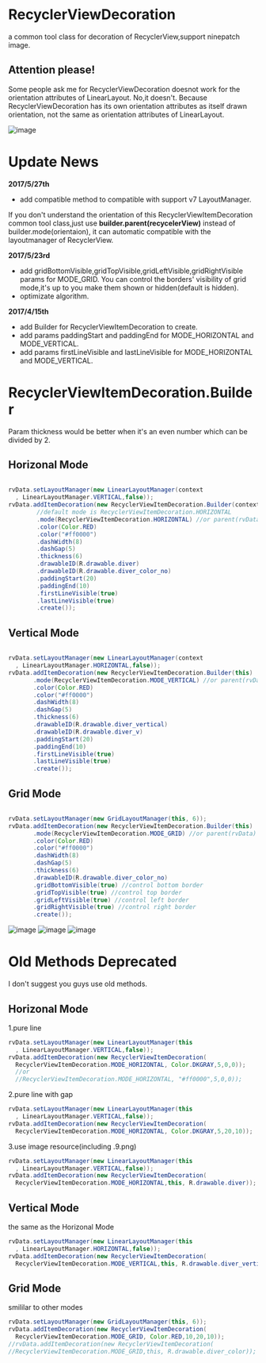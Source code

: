 # RecyclerViewDecoration
a common tool class for decoration of RecyclerView,support ninepatch image.

## Attention please!
Some people ask me for RecyclerViewDecoration doesnot work for the orientation attributes of LinearLayout. No,it doesn't. Because RecyclerViewDecoration has its own orientation attributes as itself drawn orientation, not the same as orientation attributes of LinearLayout.

![image](https://github.com/arjinmc/RecyclerViewDecoration/blob/master/images/device-2015-12-02-111504.png)  

# Update News
<b>2017/5/27th</b>

* add compatible method to compatible with support v7 LayoutManager.  

If you don't understand the orientation of this RecyclerViewItemDecoration common tool class,just use <b>builder.parent(recycelerView)</b> instead of builder.mode(orientaion), it can automatic compatible with the layoutmanager of RecyclerView.

<b>2017/5/23rd</b>

* add gridBottomVisible,gridTopVisible,gridLeftVisible,gridRightVisible params for MODE_GRID. You can control the borders' visibility of grid mode,it's up to you make them shown or hidden(default is hidden).
* optimizate algorithm.

<b>2017/4/15th</b>

* add Builder for RecyclerViewItemDecoration to create.
* add params paddingStart and paddingEnd for MODE_HORIZONTAL and MODE_VERTICAL.
* add params firstLineVisible and lastLineVisible for MODE_HORIZONTAL and MODE_VERTICAL.

# RecyclerViewItemDecoration.Builder
Param thickness would be better when it's an even number which can be divided by 2.
## Horizonal Mode
``` java

rvData.setLayoutManager(new LinearLayoutManager(context
  , LinearLayoutManager.VERTICAL,false));
rvData.addItemDecoration(new RecyclerViewItemDecoration.Builder(context)
        //default mode is RecyclerViewItemDecoration.HORIZONTAL
        .mode(RecyclerViewItemDecoration.HORIZONTAL) //or parent(rvData)
        .color(Color.RED)
        .color("#ff0000")
        .dashWidth(8)
        .dashGap(5)
        .thickness(6)
        .drawableID(R.drawable.diver)
        .drawableID(R.drawable.diver_color_no)
        .paddingStart(20)
        .paddingEnd(10)
        .firstLineVisible(true)
        .lastLineVisible(true)
        .create());

```
## Vertical Mode
``` java

rvData.setLayoutManager(new LinearLayoutManager(context
  , LinearLayoutManager.HORIZONTAL,false));
rvData.addItemDecoration(new RecyclerViewItemDecoration.Builder(this)
       .mode(RecyclerViewItemDecoration.MODE_VERTICAL) //or parent(rvData)
       .color(Color.RED)
       .color("#ff0000")
       .dashWidth(8)
       .dashGap(5)
       .thickness(6)
       .drawableID(R.drawable.diver_vertical)
       .drawableID(R.drawable.diver_v)
       .paddingStart(20)
       .paddingEnd(10)
       .firstLineVisible(true)
       .lastLineVisible(true)
       .create());
```

## Grid Mode
``` java

rvData.setLayoutManager(new GridLayoutManager(this, 6));
rvData.addItemDecoration(new RecyclerViewItemDecoration.Builder(this)
       .mode(RecyclerViewItemDecoration.MODE_GRID) //or parent(rvData)
       .color(Color.RED)
       .color("#ff0000")
       .dashWidth(8)
       .dashGap(5)
       .thickness(6)
       .drawableID(R.drawable.diver_color_no)
       .gridBottomVisible(true) //control bottom border
       .gridTopVisible(true) //control top border
       .gridLeftVisible(true) //control left border
       .gridRightVisible(true) //control right border
       .create());

```

![image](https://github.com/arjinmc/RecyclerViewDecoration/blob/master/images/device-2015-11-30-155050.png)
![image](https://github.com/arjinmc/RecyclerViewDecoration/blob/master/images/device-2015-11-30-154937.png)
![image](https://github.com/arjinmc/RecyclerViewDecoration/blob/master/images/device-2015-11-30-155157.png)

# Old Methods Deprecated
I don't suggest you guys use old methods.
## Horizonal Mode
1.pure line
``` java
rvData.setLayoutManager(new LinearLayoutManager(this
  , LinearLayoutManager.VERTICAL,false));
rvData.addItemDecoration(new RecyclerViewItemDecoration(
  RecyclerViewItemDecoration.MODE_HORIZONTAL, Color.DKGRAY,5,0,0));
  //or
  //RecyclerViewItemDecoration.MODE_HORIZONTAL, "#ff0000",5,0,0));
``` 
2.pure line with gap
``` java
rvData.setLayoutManager(new LinearLayoutManager(this
  , LinearLayoutManager.VERTICAL,false));
rvData.addItemDecoration(new RecyclerViewItemDecoration(
  RecyclerViewItemDecoration.MODE_HORIZONTAL, Color.DKGRAY,5,20,10));
```
3.use image resource(including .9.png)
``` java 
rvData.setLayoutManager(new LinearLayoutManager(this
  , LinearLayoutManager.VERTICAL,false));
rvData.addItemDecoration(new RecyclerViewItemDecoration(
  RecyclerViewItemDecoration.MODE_HORIZONTAL,this, R.drawable.diver));
``` 

## Vertical Mode
the same as the Horizonal Mode
``` java
rvData.setLayoutManager(new LinearLayoutManager(this
  , LinearLayoutManager.HORIZONTAL,false));
rvData.addItemDecoration(new RecyclerViewItemDecoration(
  RecyclerViewItemDecoration.MODE_VERTICAL,this, R.drawable.diver_vertical));
``` 

## Grid Mode
smililar to other modes
``` java
rvData.setLayoutManager(new GridLayoutManager(this, 6));
rvData.addItemDecoration(new RecyclerViewItemDecoration(
  RecyclerViewItemDecoration.MODE_GRID, Color.RED,10,20,10));
//rvData.addItemDecoration(new RecyclerViewItemDecoration(
//RecyclerViewItemDecoration.MODE_GRID,this, R.drawable.diver_color));
``` 

 

